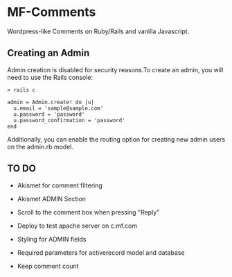 # MF-Comments

Wordpress-like Comments on Ruby/Rails and vanilla Javascript.

## Creating an Admin

Admin creation is disabled for security reasons.To create an admin, you will need to use the Rails console:

```
> rails c

admin = Admin.create! do |u|
  u.email = 'sample@sample.com'
  u.password = 'password'
  u.password_confirmation = 'password'
end
```

Additionally, you can enable the routing option for creating new admin users on the admin.rb model.

## TO DO

* Akismet for comment filtering

* Akismet ADMIN Section

* Scroll to the comment box when pressing "Reply"

* Deploy to test apache server on c.mf.com

* Styling for ADMIN fields

* Required parameters for activerecord model and database

* Keep comment count